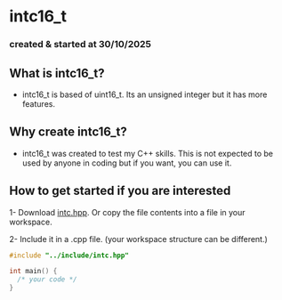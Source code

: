 # **intc16_t**
### created & started at 30/10/2025

## What is intc16_t?
- intc16_t is based of uint16_t. Its an unsigned integer but it has more features.


## Why create intc16_t?
- intc16_t was created to test my C++ skills. This is not expected to be used by anyone in coding
but if you want, you can use it.

## How to get started if you are interested
1- Download [intc.hpp](https://github.com/Lsfr271/WIP-intc16_t/blob/main/src/intc_16_t.hpp). Or copy the file contents into a file in your workspace.

2- Include it in a .cpp file. (your workspace structure can be different.)
```cpp
#include "../include/intc.hpp"

int main() {
  /* your code */
}
```
